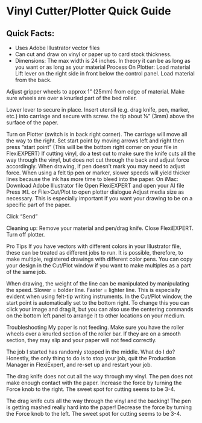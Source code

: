 # Vinyl Cutter/Plotter Quick Guide
## Quick Facts:
- Uses Adobe Illustrator vector files 
- Can cut and draw on vinyl or paper up to card stock thickness.
- Dimensions: The max width is 24 inches.  In theory it can be as long as you want or as long as your material
Process
On Plotter:
Load material
Lift lever on the right side in front below the control panel.
Load material from the back.

Adjust gripper wheels to approx 1” (25mm) from edge of material.  Make sure wheels are over a knurled part of the bed roller.

Lower lever to secure in place.
Insert utensil (e.g. drag knife, pen, marker, etc.) into carriage and secure with screw.
the tip about ⅛” (3mm) above the surface of the paper.

Turn on Plotter (switch is in back right corner).  The carriage will move all the way to the right.
Set start point by moving arrows left and right then press “start point” 
(This will be the bottom right corner on your file in FlexiEXPERT)
If cutting vinyl, do a test cut to make sure the knife cuts all the way through the vinyl, but  does not cut through the back and adjust force accordingly.  When drawing, if pen doesn’t mark you may need to adjust force.  When using a felt tip pen or marker, slower speeds will yield thicker lines because the ink has more time to bleed into the paper.
On iMac:
Download Adobe Illustrator file 
Open FlexiEXPERT and open your AI file
Press ⌘L or File>Cut/Plot  to open plotter dialogue
Adjust media size as necessary.  This is especially important if you want your drawing to be on a specific part of the paper.

Click “Send”


Cleaning up:
Remove your material and pen/drag knife.
Close FlexiEXPERT.
Turn off plotter.


Pro Tips
If you have vectors with different colors in your Illustrator file, these can be treated as different jobs to run.  It is possible, therefore, to make multiple, registered drawings with different color pens.
You can copy your design in the Cut/Plot window if you want to make multiples as a part of the same job.

When drawing, the weight of the line can be manipulated by manipulating the speed.  Slower = bolder line.  Faster = lighter line.  This is especially evident when using felt-tip writing instruments.
In the Cut/Plot window, the start point is automatically set to the bottom right.  To change this you can click your image and drag it, but you can also use the centering commands on the bottom left panel to arrange it to other locations on your medium.

Troubleshooting
My paper is not feeding.
Make sure you have the roller wheels over a knurled section of the roller bar.  If they are on a smooth section, they may slip and your paper will not feed correctly.


The job I started has randomly stopped in the middle. What do I do?
Honestly, the only thing to do is to stop your job, quit the Production Manager in FlexiExpert, and re-set up and restart your job.


The drag knife does not cut all the way through my vinyl.  The pen does not make enough contact with the paper.
Increase the force by turning the Force knob to the right.  The sweet spot for cutting seems to be 3-4.


The drag knife cuts all the way through the vinyl and the backing!  The pen is getting mashed really hard into the paper!
Decrease the force by turning the Force knob to the left.  The sweet spot for cutting seems to be 3-4.






